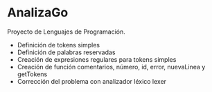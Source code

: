 # AnalizaGo
Proyecto de Lenguajes de Programación.
- Definición de tokens simples
- Definición de palabras reservadas
- Creación de expresiones regulares para tokens simples
- Creación de función comentarios, número, id, error, nuevaLinea y getTokens
- Corrección del problema con analizador léxico lexer

